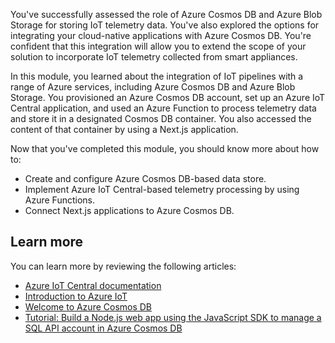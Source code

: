 You've successfully assessed the role of Azure Cosmos DB and Azure Blob Storage for storing IoT telemetry data. You've also explored the options for integrating your cloud-native applications with Azure Cosmos DB. You're confident that this integration will allow you to extend the scope of your solution to incorporate IoT telemetry collected from smart appliances.

In this module, you learned about the integration of IoT pipelines with a range of Azure services, including Azure Cosmos DB and Azure Blob Storage. You provisioned an Azure Cosmos DB account, set up an Azure IoT Central application, and used an Azure Function to process telemetry data and store it in a designated Cosmos DB container. You also accessed the content of that container by using a Next.js application.

Now that you've completed this module, you should know more about how to:

* Create and configure Azure Cosmos DB-based data store.
* Implement Azure IoT Central-based telemetry processing by using Azure Functions.
* Connect Next.js applications to Azure Cosmos DB.

## Learn more

You can learn more by reviewing the following articles:

* [Azure IoT Central documentation](https://docs.microsoft.com/azure/iot-central/?azure-portal=true)
* [Introduction to Azure IoT](https://docs.microsoft.com/learn/paths/introduction-to-azure-iot/?azure-portal=true)
* [Welcome to Azure Cosmos DB](https://docs.microsoft.com/azure/cosmos-db/introduction?azure-portal=true)
* [Tutorial: Build a Node.js web app using the JavaScript SDK to manage a SQL API account in Azure Cosmos DB](https://docs.microsoft.com/azure/cosmos-db/sql-api-nodejs-application?azure-portal=true)